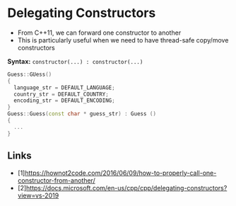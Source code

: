 # Delegating Constructors

- From C++11, we can forward one constructor to another
- This is particularly useful when we need to have thread-safe copy/move constructors

**Syntax:** `constructor(...) : constructor(...)`

```cpp
Guess::GUess()
{
  language_str = DEFAULT_LANGUAGE;
  country_str = DEFAULT_COUNTRY;
  encoding_str = DEFAULT_ENCODING;
}
Guess::Guess(const char * guess_str) : Guess ()
{
  ...
}
```

## Links

- [1]<https://hownot2code.com/2016/06/09/how-to-properly-call-one-constructor-from-another/>
- [2]<https://docs.microsoft.com/en-us/cpp/cpp/delegating-constructors?view=vs-2019>
